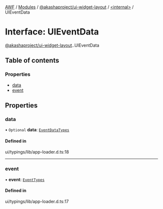 [AWF](../README.md) / [Modules](../modules.md) / [@akashaproject/ui-widget-layout](../modules/akashaproject_ui_widget_layout.md) / [<internal\>](../modules/akashaproject_ui_widget_layout._internal_.md) / UIEventData

# Interface: UIEventData

[@akashaproject/ui-widget-layout](../modules/akashaproject_ui_widget_layout.md).[<internal>](../modules/akashaproject_ui_widget_layout._internal_.md).UIEventData

## Table of contents

### Properties

- [data](akashaproject_ui_widget_layout._internal_.UIEventData.md#data)
- [event](akashaproject_ui_widget_layout._internal_.UIEventData.md#event)

## Properties

### data

• `Optional` **data**: [`EventDataTypes`](../modules/akashaproject_ui_widget_layout._internal_.md#eventdatatypes)

#### Defined in

ui/typings/lib/app-loader.d.ts:18

___

### event

• **event**: [`EventTypes`](../enums/akashaproject_ui_widget_layout._internal_.EventTypes.md)

#### Defined in

ui/typings/lib/app-loader.d.ts:17
